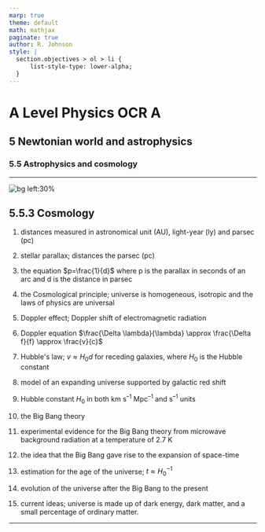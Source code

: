 ```yaml
---
marp: true
theme: default
math: mathjax
paginate: true
author: R. Johnson
style: |
  section.objectives > ol > li {
      list-style-type: lower-alpha;
  }
---
```


# A Level Physics OCR A
## 5 Newtonian world and astrophysics
### 5.5 Astrophysics and cosmology

---

<!-- _class: objectives -->

![bg left:30%](https://images.unsplash.com/photo-1492962827063-e5ea0d8c01f5?ixlib=rb-4.0.3&ixid=MnwxMjA3fDB8MHxwaG90by1wYWdlfHx8fGVufDB8fHx8&auto=format&fit=crop&w=2121&q=80)
## 5.5.3 Cosmology


1. distances measured in astronomical unit (AU), light-year (ly) and parsec (pc)

2. stellar parallax; distances the parsec (pc)

3. the equation $p=\frac{1}{d}$ where p is the parallax in seconds of an arc and d is the distance in parsec

4. the Cosmological principle; universe is homogeneous, isotropic and the laws of physics are universal

5. Doppler effect; Doppler shift of electromagnetic radiation

6. Doppler equation $\frac{\Delta \lambda}{\lambda} \approx \frac{\Delta f}{f} \approx \frac{v}{c}$

7. Hubble's law; $v \approx H_0 d$ for receding galaxies, where $H_0$ is the Hubble constant

8. model of an expanding universe supported by galactic red shift

9. Hubble constant $H_0$ in both km s<sup>–1</sup> Mpc<sup>–1</sup> and s<sup>–1</sup> units

10. the Big Bang theory

11. experimental evidence for the Big Bang theory from microwave background radiation at a temperature of 2.7 K

12. the idea that the Big Bang gave rise to the expansion of space-time

13. estimation for the age of the universe; $t \approx H_0^{-1}$

14. evolution of the universe after the Big Bang to the present

15. current ideas; universe is made up of dark energy, dark matter, and a small percentage of ordinary matter.



---